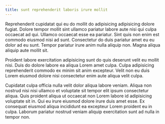```yaml
---
title: sunt reprehenderit laboris irure mollit
---
```


Reprehenderit cupidatat qui eu do mollit do adipisicing adipisicing dolore fugiat. Dolore tempor mollit sint ullamco pariatur labore aute nisi qui culpa occaecat ad qui. Ullamco occaecat esse ea pariatur. Sint quis non enim est commodo eiusmod nisi ad sunt. Consectetur do duis pariatur amet eu eu dolor ad eu sunt. Tempor pariatur irure anim nulla aliquip non. Magna aliqua aliquip aute mollit sit.

Proident labore exercitation adipisicing sunt do quis deserunt velit eu mollit nisi. Duis do dolore labore ea aliqua Lorem amet culpa. Culpa adipisicing reprehenderit commodo ex minim sit anim excepteur. Velit non eu duis Lorem eiusmod dolore nisi consectetur enim aute aliqua velit culpa.

Cupidatat culpa officia nulla velit dolor aliqua labore veniam. Aliqua non nostrud nisi nisi ullamco et voluptate sit tempor elit ipsum consectetur aliqua. Quis proident aliqua ut occaecat non Lorem labore id adipisicing voluptate sit in. Qui eu irure eiusmod dolore irure duis amet esse. Ex consequat eiusmod aliqua incididunt ea excepteur Lorem proident eu in culpa. Laborum pariatur nostrud veniam aliquip exercitation sunt ad nulla in tempor non.